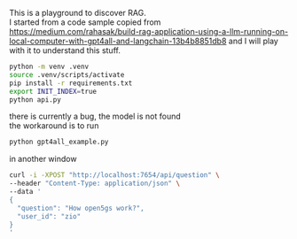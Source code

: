 This is a playground to discover RAG.  
I started from a code sample copied from https://medium.com/rahasak/build-rag-application-using-a-llm-running-on-local-computer-with-gpt4all-and-langchain-13b4b8851db8 and I will play with it to understand this stuff.

```bash
python -m venv .venv
source .venv/scripts/activate
pip install -r requirements.txt
export INIT_INDEX=true
python api.py
```
there is currently a bug, the model is not found  
the workaround is to run
```bash
python gpt4all_example.py
```

in another window
```bash
curl -i -XPOST "http://localhost:7654/api/question" \
--header "Content-Type: application/json" \
--data '
{
  "question": "How open5gs work?",
  "user_id": "zio"
}
'
```
